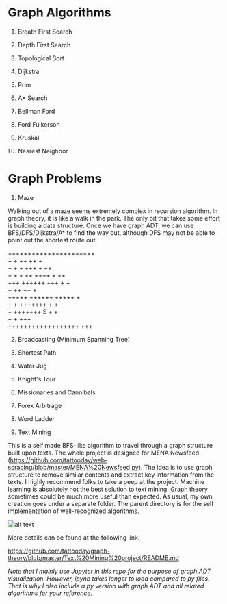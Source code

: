 # Graph Algorithms

1. Breath First Search

2. Depth First Search

3. Topological Sort

4. Dijkstra

5. Prim

6. A* Search

7. Bellman Ford

8. Ford Fulkerson

9. Kruskal

10. Nearest Neighbor

# Graph Problems

1. Maze

Walking out of a maze seems extremely complex in recursion algorithm. In graph theory, it is like a walk in the park. The only bit that takes some effort is building a data structure. Once we have graph ADT, we can use BFS/DFS/Dijkstra/A* to find the way out, although DFS may not be able to point out the shortest route out.

<body>
++++++++++++++++++++++
<br>
+   +   ++ ++     +   
<br>
+ +   +       +++ + ++
<br>
+ + +  ++  ++++   + ++
<br>
+++ ++++++    +++ +  +
<br>
+          ++  ++    +
<br>
+++++ ++++++   +++++ +
<br>
+     +   +++++++  + +
<br>
+ +++++++      S +   +
<br>
+                + +++
<br>
++++++++++++++++++ +++
</body>

2. Broadcasting (Minimum Spanning Tree)

3. Shortest Path

4. Water Jug

5. Knight's Tour

6. Missionaries and Cannibals

7. Forex Arbitrage

8. Word Ladder

9. Text Mining

This is a self made BFS-like algorithm to travel through a graph structure built upon texts. The whole project is designed for MENA Newsfeed (https://github.com/tattooday/web-scraping/blob/master/MENA%20Newsfeed.py). The idea is to use graph structure to remove similar contents and extract key information from the texts. I highly recommend folks to take a peep at the project. Machine learning is absolutely not the best solution to text mining. Graph theory sometimes could be much more useful than expected. As usual, my own creation goes under a separate folder. The parent directory is for the self implementation of well-recognized algorithms. 

![alt text](https://github.com/tattooday/graph-theory/blob/master/Text%20Mining%20project/preview/result.png)

More details can be found at the following link.

https://github.com/tattooday/graph-theory/blob/master/Text%20Mining%20project/README.md

*Note that I mainly use Jupyter in this repo for the purpose of graph ADT visualization. However, ipynb takes longer to load compared to py files. That is why I also include a py version with graph ADT and all related algorithms for your reference.*
